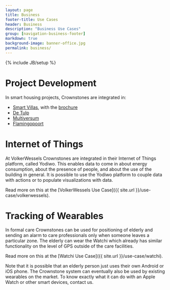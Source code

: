 ```yaml
---
layout: page
title: Business
footer-title: Use Cases
header: Business
description: "Business Use Cases"
group: [navigation-business-footer]
markdown: true
background-image: banner-office.jpg
permalink: business/
---
```

{% include JB/setup %}

# Project Development

In smart housing projects, Crownstones are integrated in:

* [Smart Villas](https://www.smartvillas.nl/), with the [brochure](https://www.nieuwbouwinschrijving.nl/Assets/Brochures/brochure4203881.pdf)
* [De Tulp](https://wonenindetulp.nl/)
* [Multiversum](http://www.woneninhetmultiversum.nl/)
* [Flamingopoort](https://flamingopoort.nl/)

# Internet of Things

At VolkerWessels Crownstones are integrated in their Internet of Things platform, called Yodiwo. This enables data
to come in about energy consumption, about the presence of people, and about the use of the building in general.
It is possible to use the Yodiwo platform to couple data with actions or to populate visualizations with data.

Read more on this at the [VolkerWessels Use Case]({{ site.url }}/use-case/volkerwessels).

# Tracking of Wearables

In formal care Crownstones can be used for positioning of elderly and sending an alarm to care professionals only
when someone leaves a particular zone. The elderly can wear the Watchi which already has similar functionality
on the level of GPS outside of the care facilities.

Read more on this at the [Watchi Use Case]({{ site.url }}/use-case/watchi).

Note that it is possible that an elderly person just uses their own Android or iOS phone. The Crownstone system can
eventually also be used by existing wearables on the market. To know exactly what it can do with an Apple Watch or
other smart devices, contact us.

